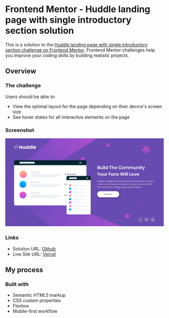 # Frontend Mentor - Huddle landing page with single introductory section solution

This is a solution to the [Huddle landing page with single introductory section challenge on Frontend Mentor](https://www.frontendmentor.io/challenges/huddle-landing-page-with-a-single-introductory-section-B_2Wvxgi0). Frontend Mentor challenges help you improve your coding skills by building realistic projects.

## Overview

### The challenge

Users should be able to:

- View the optimal layout for the page depending on their device's screen size
- See hover states for all interactive elements on the page
  
### Screenshot

![Desktop preview](/public/design/desktop-design.jpg)

### Links

- Solution URL: [Github](https://github.com/guzmanpdro/huddle-landing-page)
- Live Site URL: [Vercel](https://huddle-landing-page.guzmanpdro.vercel.app/)

## My process

### Built with

- Semantic HTML5 markup
- CSS custom properties
- Flexbox
- Mobile-first workflow